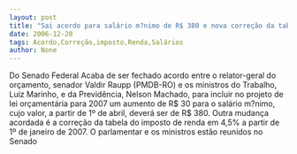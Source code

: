 ```yaml
---
layout: post
title: "Sai acordo para salário m?nimo de R$ 380 e nova correção da tabela do imposto de renda "
date: 2006-12-20
tags: Acordo,Correção,imposto,Renda,Salários
author: None
---
```

Do Senado Federal
Acaba de ser fechado acordo entre o relator-geral do orçamento, senador Valdir Raupp (PMDB-RO) e os ministros do Trabalho, Luiz Marinho, e da Previdência, Nelson Machado, para incluir no projeto de lei orçamentária para 2007 um aumento de R$ 30 para o salário m?nimo, cujo valor, a partir de 1º de abril, deverá ser de R$ 380. 
Outra mudança acordada é a correção da tabela do imposto de renda em 4,5% a partir de 1º de janeiro de 2007. O parlamentar e os ministros estão reunidos no Senado 